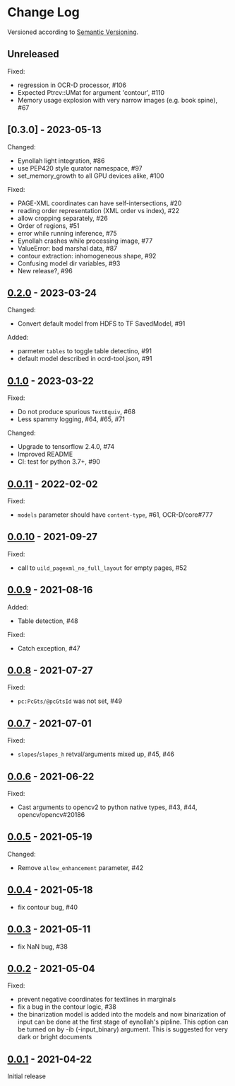Change Log
==========

Versioned according to [Semantic Versioning](http://semver.org/).

## Unreleased

Fixed:

  * regression in OCR-D processor, #106
  * Expected Ptrcv::UMat for argument 'contour', #110
  * Memory usage explosion with very narrow images (e.g. book spine), #67

## [0.3.0] - 2023-05-13

Changed:

  * Eynollah light integration, #86
  * use PEP420 style qurator namespace, #97
  * set_memory_growth to all GPU devices alike, #100

Fixed:

  * PAGE-XML coordinates can have self-intersections, #20
  * reading order representation (XML order vs index), #22
  * allow cropping separately, #26
  * Order of regions, #51
  * error while running inference, #75
  * Eynollah crashes while processing image, #77
  * ValueError: bad marshal data, #87
  * contour extraction: inhomogeneous shape, #92
  * Confusing model dir variables, #93
  * New release?, #96

## [0.2.0] - 2023-03-24

Changed:

  * Convert default model from HDFS to TF SavedModel, #91

Added:

  * parmeter `tables` to toggle table detectino, #91
  * default model described in ocrd-tool.json, #91

## [0.1.0] - 2023-03-22

Fixed:

  * Do not produce spurious `TextEquiv`, #68
  * Less spammy logging, #64, #65, #71

Changed:

  * Upgrade to tensorflow 2.4.0, #74
  * Improved README
  * CI: test for python 3.7+, #90

## [0.0.11] - 2022-02-02

Fixed:

  * `models` parameter should have `content-type`, #61, OCR-D/core#777

## [0.0.10] - 2021-09-27

Fixed:

  * call to `uild_pagexml_no_full_layout` for empty pages, #52

## [0.0.9] - 2021-08-16

Added:

  * Table detection, #48

Fixed:

  * Catch exception, #47

## [0.0.8] - 2021-07-27

Fixed:

  * `pc:PcGts/@pcGtsId` was not set, #49

## [0.0.7] - 2021-07-01

Fixed:

  * `slopes`/`slopes_h` retval/arguments mixed up, #45, #46

## [0.0.6] - 2021-06-22

Fixed:

  * Cast arguments to opencv2 to python native types, #43, #44, opencv/opencv#20186

## [0.0.5] - 2021-05-19

Changed:

  * Remove `allow_enhancement` parameter, #42

## [0.0.4] - 2021-05-18

  * fix contour bug, #40

## [0.0.3] - 2021-05-11

  * fix NaN bug, #38

## [0.0.2] - 2021-05-04

Fixed:

  * prevent negative coordinates for textlines in marginals
  * fix a bug in the contour logic, #38
  * the binarization model is added into the models and now binarization of input can be done at the first stage of eynollah's pipline. This option can be turned on by -ib (-input_binary) argument. This is suggested for very dark or bright documents

## [0.0.1] - 2021-04-22

Initial release

<!-- link-labels -->
[0.2.0]: ../../compare/v0.2.0...v0.1.0
[0.1.0]: ../../compare/v0.1.0...v0.0.11
[0.0.11]: ../../compare/v0.0.11...v0.0.10
[0.0.10]: ../../compare/v0.0.10...v0.0.9
[0.0.9]: ../../compare/v0.0.9...v0.0.8
[0.0.8]: ../../compare/v0.0.8...v0.0.7
[0.0.7]: ../../compare/v0.0.7...v0.0.6
[0.0.6]: ../../compare/v0.0.6...v0.0.5
[0.0.5]: ../../compare/v0.0.5...v0.0.4
[0.0.4]: ../../compare/v0.0.4...v0.0.3
[0.0.3]: ../../compare/v0.0.3...v0.0.2
[0.0.2]: ../../compare/v0.0.2...v0.0.1
[0.0.1]: ../../compare/HEAD...v0.0.1
